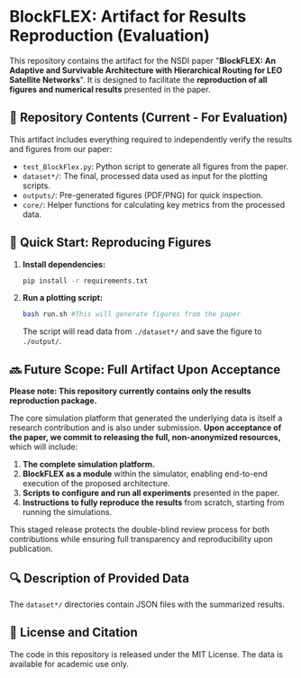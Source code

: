 # BlockFLEX: Artifact for Results Reproduction (Evaluation)

This repository contains the artifact for the NSDI paper "**BlockFLEX: An Adaptive and Survivable Architecture with Hierarchical Routing for LEO Satellite Networks**". It is designed to facilitate the **reproduction of all figures and numerical results** presented in the paper.

## 📁 Repository Contents (Current - For Evaluation)

This artifact includes everything required to independently verify the results and figures from our paper:
*   `test_BlockFlex.py`: Python script to generate all figures from the paper.
*   `dataset*/`: The final, processed data used as input for the plotting scripts.
*   `outputs/`: Pre-generated figures (PDF/PNG) for quick inspection.
*   `core/`: Helper functions for calculating key metrics from the processed data.

## 🚀 Quick Start: Reproducing Figures

1.  **Install dependencies:**
    ```bash
    pip install -r requirements.txt
    ```

2.  **Run a plotting script:**
    ```bash
    bash run.sh #This will generate figures from the paper
    ```
    The script will read data from `./dataset*/` and save the figure to `./output/`.

## 🔜 Future Scope: Full Artifact Upon Acceptance

**Please note: This repository currently contains only the results reproduction package.**

The core simulation platform that generated the underlying data is itself a research contribution and is also under submission. **Upon acceptance of the paper, we commit to releasing the full, non-anonymized resources,** which will include:

1.  **The complete simulation platform.**
2.  **BlockFLEX as a module** within the simulator, enabling end-to-end execution of the proposed architecture.
3.  **Scripts to configure and run all experiments** presented in the paper.
4.  **Instructions to fully reproduce the results** from scratch, starting from running the simulations.

This staged release protects the double-blind review process for both contributions while ensuring full transparency and reproducibility upon publication.

## 🔍 Description of Provided Data

The `dataset*/` directories contain JSON files with the summarized results. 

## 📜 License and Citation

The code in this repository is released under the MIT License. The data is available for academic use only.
